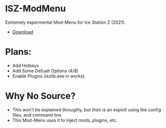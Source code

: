 # ISZ-ModMenu
Extremely expermental Mod-Menu for Ice Station Z (2021).

- [Download](https://github.com/ISZ-Hacker-Organization/ISZ-ModMenu/releases/download/v1.6.0-alpha-1/ISZ-ModMenu.zip)


# Plans:
- Add Hotkeys
- Add Some Defualt Options (4/8)
- Enable Plugins (iszlib.exe in works).






# Why No Source?
- This won't be explained throughly, but their is an exploit using the config files, and command line.
- This Mod-Menu uses it to inject mods, plugins, etc.
